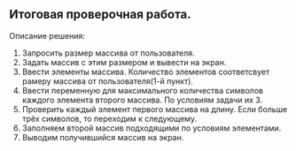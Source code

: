 ## Итоговая проверочная работа. 

Описание решения:
1. Запросить размер массива от пользователя.
2. Задать массив с этим размером и вывести на экран.
3. Ввести элементы массива. Количество элементов соответсвует рамеру массива от пользователя(1-й пункт).
4. Ввести переменную для максимального количества символов каждого элемента второго массива. По условиям задачи их 3.
5. Проверить каждый элемент первого массива на длину. Если больше трёх символов, то переходим к следующему.
6. Заполняем второй массив подходящими по условиям элементами.
7. Выводим получившийся массив на экран.